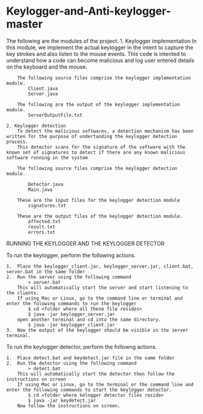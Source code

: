 # Keylogger-and-Anti-keylogger-master

The following are the modules of the project.
	1. Keylogger implementation
		In this module, we implement the actual keylogger in the intent to capture the key strokes and also listen to the mouse events.
		This code is intented to understand how a code can become malicious and log user entered details on the keyboard and the mouse.
		
		The following source files comprise the keylogger implementation module.
			Client.java
			Server.java
		
		The following are the output of the keylogger implementation module.
			ServerOutputFile.txt
		
	2. Keylogger detection
		To detect the malicious softwares, a detection mechanism has been written for the purpose of undertanding the keylogger detection process.
		This detector scans for the signature of the software with the known set of signatures to detect if there are any known malicious software running in the system
		
		The following source files comprise the keylogger detection module.
					
			Detector.java
			Main.java
				
		These are the input files for the keylogger detection module
			signatures.txt
		
		These are the output files of the keylogger detection module.
			affected.txt
			result.txt
			errors.txt

		
RUNNING THE KEYLOGGER AND THE KEYLOGGER DETECTOR
		
To run the keylogger, perform the following actions.

	1.	Place the keylogger_client.jar, keylogger_server.jar, client.bat, server.bat in the same folder
	2.	Run the server using the following command
			> server.bat
		This will automatically start the server and start listening to the clients.
		If using Mac or Linux, go to the command line or terminal and enter the folowing commands to run the keylogger
			$ cd <folder where all these file resides>
			$ java -jar keylogger_server.jar
		open another terminal and cd into the same directory.
			$ java -jar keylogger_client.jar
	3.	Now the output of the keylogger should be visible in the server terminal.
	
To run the keylogger detector, perform the followng actions.
	
	1.	Place detect.bat and keydetect.jar file in the same folder
	2.	Run the detector using the following command	
			> detect.bat
		This will automatically start the detector then follow the instructions on screen
		If using Mac or Linux, go to the terminal or the command line and enter the following commands to start the keylogger detector.
			$ cd <folder where kelogger detector files reside>
			$ java -jar keydetect.jar
		Now follow the instructions on screen.
	
